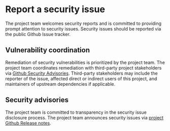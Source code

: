 # Report a security issue

The project team welcomes security reports and is committed to providing prompt attention to
security issues. Security issues should be reported via the public Github Issue tracker.

## Vulnerability coordination

Remediation of security vulnerabilities is prioritized by the project team. The project team
coordinates remediation with third-party project stakeholders via
[Github Security Advisories](https://help.github.com/en/github/managing-security-vulnerabilities/about-github-security-advisories).
Third-party stakeholders may include the reporter of the issue, affected direct or indirect users of
this project, and maintainers of upstream dependencies if applicable.

## Security advisories

The project team is committed to transparency in the security issue disclosure process. The project
team announces security issues via
[project Github Release notes](https://github.com/worldcoin/world-id-example-airdrop/releases).
